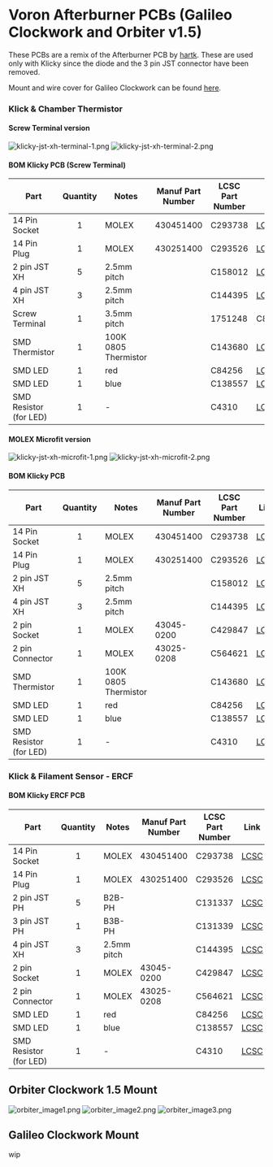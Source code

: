 # Voron Afterburner PCBs (Galileo Clockwork and Orbiter v1.5)

These PCBs are a remix of the Afterburner PCB by [hartk](https://github.com/hartk1213/Voron-Hardware/tree/hartk1213/Voron-Hardware/Afterburner_Toolhead_PCB). These are
used only with Klicky since the diode and the 3 pin JST connector have been removed.

Mount and wire cover for Galileo Clockwork can be found [here](https://github.com/thiagolocatelli/Voron/tree/master/Mods/galileo_clockwork_pcb).

### Klick & Chamber Thermistor

#### Screw Terminal version

![klicky-jst-xh-terminal-1.png](./images/klicky-jst-xh-terminal-1.png)
![klicky-jst-xh-terminal-2.png](./images/klicky-jst-xh-terminal-2.png)

#### BOM Klicky PCB (Screw Terminal)

| Part      | Quantity | Notes | Manuf Part Number | LCSC Part Number | Link |
| ----------- | :-: | ----------- | ----------- | ----------- |----------- |
| 14 Pin Socket   | 1 | MOLEX | 430451400 | C293738   | [LCSC](https://lcsc.com/product-detail/Wire-To-Board-Wire-To-Wire-Connector_MOLEX-430451412_C293738.html) |
| 14 Pin Plug     | 1 | MOLEX | 430251400 | C293526   | [LCSC](https://lcsc.com/product-detail/Rectangular-Connectors-Housings_MOLEX-430251400_C293526.html) |
| 2 pin JST XH    | 5 | 2.5mm pitch | | C158012   | [LCSC](https://lcsc.com/product-detail/Wire-To-Board-Wire-To-Wire-Connector_JST-Sales-America-B2B-XH-A-LF-SN_C158012.html) |
| 4 pin JST XH    | 3 | 2.5mm pitch | | C144395   | [LCSC](https://lcsc.com/product-detail/Wire-To-Board-Wire-To-Wire-Connector_JST-Sales-America-B4B-XH-A-LF-SN_C144395.html) |
| Screw Terminal  | 1 | 3.5mm pitch | | 1751248 | C89122    | [LCSC](https://lcsc.com/product-detail/Screw-terminal_Phoenix-Contact-1751248_C89122.html) |
| SMD Thermistor  | 1 | 100K 0805 Thermistor | | C143680   | [LCSC](https://lcsc.com/product-detail/NTC-Thermistors_Vishay-Intertech-NTCS0805E3104FXT_C143680.html) |
| SMD LED         | 1  | red | | C84256 | [LCSC](https://lcsc.com/product-detail/Light-Emitting-Diodes-LED_Foshan-NationStar-Optoelectronics-NCD0805R1_C84256.html) |
| SMD LED         | 1  | blue | | C138557 | [LCSC](https://jlcpcb.com/parts/componentSearch?isSearch=true&searchTxt=BL-HB335A-AV-TRB-6) |
| SMD Resistor (for LED)   | 1  | - | | C4310 | [LCSC](https://lcsc.com/product-detail/Chip-Resistor-Surface-Mount_UNI-ROYAL-Uniroyal-Elec-0805W8F1501T5E_C4310.html)


#### MOLEX Microfit version
                           
![klicky-jst-xh-microfit-1.png](./images/klicky-jst-xh-microfit-1.png)
![klicky-jst-xh-microfit-2.png](./images/klicky-jst-xh-microfit-2.png)

#### BOM Klicky PCB

| Part      | Quantity | Notes | Manuf Part Number | LCSC Part Number | Link |
| ----------- | :-: | ----------- | ----------- | ----------- |----------- |
| 14 Pin Socket   | 1 | MOLEX | 430451400 | C293738 | [LCSC](https://lcsc.com/product-detail/Wire-To-Board-Wire-To-Wire-Connector_MOLEX-430451412_C293738.html) |
| 14 Pin Plug     | 1 | MOLEX | 430251400 | C293526 | [LCSC](https://lcsc.com/product-detail/Rectangular-Connectors-Housings_MOLEX-430251400_C293526.html) |
| 2 pin JST XH    | 5 | 2.5mm pitch | | C158012 | [LCSC](https://lcsc.com/product-detail/Wire-To-Board-Wire-To-Wire-Connector_JST-Sales-America-B2B-XH-A-LF-SN_C158012.html) |
| 4 pin JST XH    | 3 | 2.5mm pitch | | C144395 | [LCSC](https://lcsc.com/product-detail/Wire-To-Board-Wire-To-Wire-Connector_JST-Sales-America-B4B-XH-A-LF-SN_C144395.html) |
| 2 pin Socket    | 1 | MOLEX | 43045-0200 | C429847 | [LCSC](https://lcsc.com/product-detail/Wire-To-Board-Wire-To-Wire-Connector_MOLEX-0430450200_C429847.html)
| 2 pin Connector | 1 | MOLEX | 43025-0208 | C564621 | [LCSC](https://lcsc.com/product-detail/Rectangular-Connectors-Housings_MOLEX-430250208_C564621.html)
| SMD Thermistor  | 1 | 100K 0805 Thermistor | | C143680 | [LCSC](https://lcsc.com/product-detail/NTC-Thermistors_Vishay-Intertech-NTCS0805E3104FXT_C143680.html) |
| SMD LED         | 1 | red | | C84256 | [LCSC](https://lcsc.com/product-detail/Light-Emitting-Diodes-LED_Foshan-NationStar-Optoelectronics-NCD0805R1_C84256.html) |
| SMD LED         | 1 | blue | | C138557 | [LCSC](https://jlcpcb.com/parts/componentSearch?isSearch=true&searchTxt=BL-HB335A-AV-TRB-6) |
| SMD Resistor (for LED) | 1  | - | | C4310 | [LCSC](https://lcsc.com/product-detail/Chip-Resistor-Surface-Mount_UNI-ROYAL-Uniroyal-Elec-0805W8F1501T5E_C4310.html)


### Klick & Filament Sensor - ERCF 

#### BOM Klicky ERCF PCB

| Part      | Quantity | Notes | Manuf Part Number | LCSC Part Number | Link |
| ----------- | :-: | ----------- | ----------- | ----------- |----------- |
| 14 Pin Socket   | 1 | MOLEX | 430451400 | C293738 | [LCSC](https://lcsc.com/product-detail/Wire-To-Board-Wire-To-Wire-Connector_MOLEX-430451412_C293738.html) |
| 14 Pin Plug     | 1 | MOLEX | 430251400 | C293526 | [LCSC](https://lcsc.com/product-detail/Rectangular-Connectors-Housings_MOLEX-430251400_C293526.html) |
| 2 pin JST PH    | 5 | B2B-PH | | C131337 | [LCSC](https://lcsc.com/product-detail/Wire-To-Board-Wire-To-Wire-Connector_JST-Sales-America-B2B-PH-K-S-LF-SN_C131337.html) |
| 3 pin JST PH    | 1 | B3B-PH | | C131339 | [LCSC](https://lcsc.com/product-detail/Wire-To-Board-Wire-To-Wire-Connector_JST-Sales-America-B3B-PH-K-S-LF-SN_C131339.html) |
| 4 pin JST XH    | 3 | 2.5mm pitch | | C144395 | [LCSC](https://lcsc.com/product-detail/Wire-To-Board-Wire-To-Wire-Connector_JST-Sales-America-B4B-XH-A-LF-SN_C144395.html) |
| 2 pin Socket    | 1 | MOLEX | 43045-0200 | C429847 | [LCSC](https://lcsc.com/product-detail/Wire-To-Board-Wire-To-Wire-Connector_MOLEX-0430450200_C429847.html)
| 2 pin Connector | 1 | MOLEX | 43025-0208 | C564621 | [LCSC](https://lcsc.com/product-detail/Rectangular-Connectors-Housings_MOLEX-430250208_C564621.html)
| SMD LED         | 1 | red | | C84256 | [LCSC](https://lcsc.com/product-detail/Light-Emitting-Diodes-LED_Foshan-NationStar-Optoelectronics-NCD0805R1_C84256.html) |
| SMD LED         | 1 | blue | | C138557 | [LCSC](https://jlcpcb.com/parts/componentSearch?isSearch=true&searchTxt=BL-HB335A-AV-TRB-6) |
| SMD Resistor (for LED) | 1  | - | | C4310 | [LCSC](https://lcsc.com/product-detail/Chip-Resistor-Surface-Mount_UNI-ROYAL-Uniroyal-Elec-0805W8F1501T5E_C4310.html)


## Orbiter Clockwork 1.5 Mount

![orbiter_image1.png](./images/orbiter_image1.png)
![orbiter_image2.png](./images/orbiter_image2.png)
![orbiter_image3.png](./images/orbiter_image3.png)

## Galileo Clockwork Mount

wip